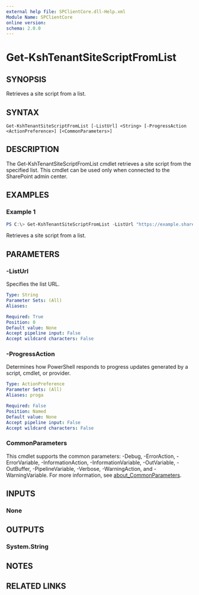 ```yaml
---
external help file: SPClientCore.dll-Help.xml
Module Name: SPClientCore
online version:
schema: 2.0.0
---
```


# Get-KshTenantSiteScriptFromList

## SYNOPSIS
Retrieves a site script from a list.

## SYNTAX

```
Get-KshTenantSiteScriptFromList [-ListUrl] <String> [-ProgressAction <ActionPreference>] [<CommonParameters>]
```

## DESCRIPTION
The Get-KshTenantSiteScriptFromList cmdlet retrieves a site script from the specified list. This cmdlet can be used only when connected to the SharePoint admin center.

## EXAMPLES

### Example 1
```powershell
PS C:\> Get-KshTenantSiteScriptFromList -ListUrl "https://example.sharepoint.com/sites/japan/Lists/Announcements"
```

Retrieves a site script from a list.

## PARAMETERS

### -ListUrl
Specifies the list URL.

```yaml
Type: String
Parameter Sets: (All)
Aliases:

Required: True
Position: 0
Default value: None
Accept pipeline input: False
Accept wildcard characters: False
```

### -ProgressAction
Determines how PowerShell responds to progress updates generated by a script, cmdlet, or provider.

```yaml
Type: ActionPreference
Parameter Sets: (All)
Aliases: proga

Required: False
Position: Named
Default value: None
Accept pipeline input: False
Accept wildcard characters: False
```

### CommonParameters
This cmdlet supports the common parameters: -Debug, -ErrorAction, -ErrorVariable, -InformationAction, -InformationVariable, -OutVariable, -OutBuffer, -PipelineVariable, -Verbose, -WarningAction, and -WarningVariable. For more information, see [about_CommonParameters](http://go.microsoft.com/fwlink/?LinkID=113216).

## INPUTS

### None

## OUTPUTS

### System.String

## NOTES

## RELATED LINKS
